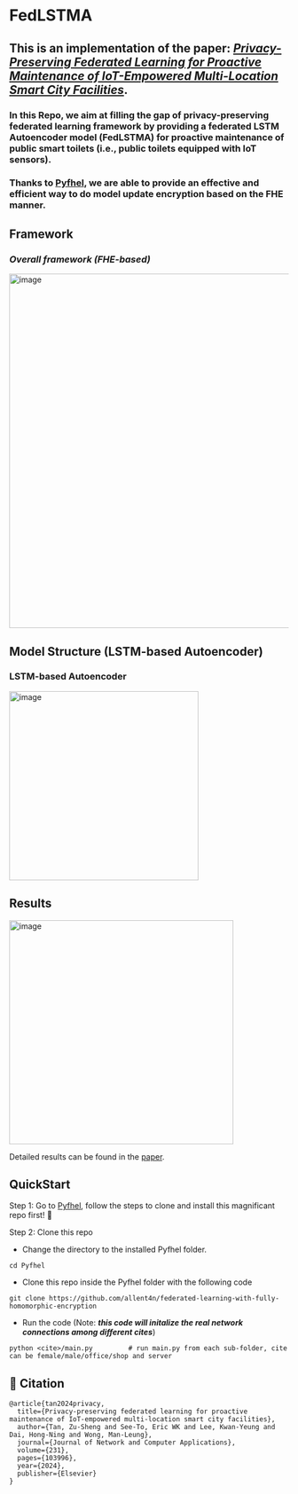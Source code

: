 # FedLSTMA
## This is an implementation of the paper: ***[Privacy-Preserving Federated Learning for Proactive Maintenance of IoT-Empowered Multi-Location Smart City Facilities](https://www.sciencedirect.com/science/article/abs/pii/S1084804524001735)***. 
### In this Repo, we aim at filling the gap of privacy-preserving federated learning framework by providing a federated LSTM Autoencoder model (FedLSTMA) for proactive maintenance of public smart toilets (i.e., public toilets equipped with IoT sensors). 
### Thanks to [Pyfhel](https://github.com/ibarrond/Pyfhel), we are able to provide an effective and efficient way to do model update encryption based on the FHE manner.

## Framework
### ***Overall framework (FHE-based)***
<img width="639" alt="image" src="https://github.com/user-attachments/assets/f14417c4-90c3-4ef6-b91f-2869327a90d7" />

## Model Structure (LSTM-based Autoencoder)
### LSTM-based Autoencoder
<img width="341" alt="image" src="https://github.com/user-attachments/assets/f8a679f3-51f4-4728-b141-3223e8981b99" />


## Results
<img width="404" alt="image" src="https://github.com/allent4n/federated-learning-with-fully-homomorphic-encryption/assets/78404109/0ac66ee9-7824-4131-923a-b451bffeb538">

Detailed results can be found in the [paper](https://www.sciencedirect.com/science/article/abs/pii/S1084804524001735).


## QuickStart
Step 1: Go to [Pyfhel](https://github.com/ibarrond/Pyfhel), follow the steps to clone and install this magnificant repo first! 🥰

Step 2: Clone this repo
* Change the directory to the installed Pyfhel folder.
```
cd Pyfhel
```

* Clone this repo inside the Pyfhel folder with the following code
```
git clone https://github.com/allent4n/federated-learning-with-fully-homomorphic-encryption
```

* Run the code (Note: ***this code will initalize the real network connections among different cites***)

```
python <cite>/main.py         # run main.py from each sub-folder, cite can be female/male/office/shop and server
```

## 🔎 Citation

```
@article{tan2024privacy,
  title={Privacy-preserving federated learning for proactive maintenance of IoT-empowered multi-location smart city facilities},
  author={Tan, Zu-Sheng and See-To, Eric WK and Lee, Kwan-Yeung and Dai, Hong-Ning and Wong, Man-Leung},
  journal={Journal of Network and Computer Applications},
  volume={231},
  pages={103996},
  year={2024},
  publisher={Elsevier}
}
```
